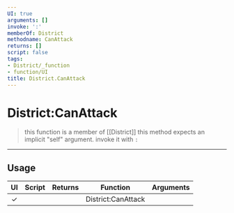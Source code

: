 ```yaml
---
UI: true
arguments: []
invoke: ':'
memberOf: District
methodname: CanAttack
returns: []
script: false
tags:
- District/_function
- function/UI
title: District.CanAttack
---
```

# District:CanAttack
> this function is a member of [[District]]
> this method expects an implicit "self" argument. invoke it with `:`
-----
## Usage
|  UI | Script | Returns | Function | Arguments |
|:---:|:------:|-------:|:--------:|:---------|
|✓| ||District:CanAttack||
